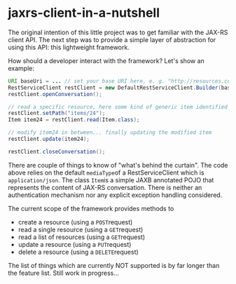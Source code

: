 # jaxrs-client-in-a-nutshell
The original intention of this little project was to get familiar with the JAX-RS client API. The next step was to provide a simple layer of abstraction for using this API: this lightweight framework.

How should a developer interact with the framework? Let's show an example:
```java
URI baseUri = ... // set your base URI here, e. g. "http://resources.company.com"
RestServiceClient restClient = new DefaultRestServiceClient.Builder(baseUri).build();
restClient.openConversation();

// read a specific resource, here some kind of generic item identified by its id '24'
restClient.setPath("items/24");
Item item24 = restClient.read(Item.class);

// modify item24 in between... finally updating the modified item
restClient.update(item24);

restClient.closeConversation();
```
There are couple of things to know of "what's behind the curtain". The code above relies on the default `mediaType`of a RestServiceClient which is `application/json`. The class `Item`is a simple JAXB annotated POJO that represents the content of JAX-RS conversation. There is neither an authentication mechanism nor any explicit exception handling considered.

The current scope of the framework provides methods to
* create a resource (using a `POST`request)
* read a single resource (using a `GET`request)
* read a list of resources (using a `GET`request)
* update a resource (using a `PUT`request)
* delete a resource (using a `DELETE`request)

The list of things which are currently NOT supported is by far longer than the feature list. Still work in progress...
